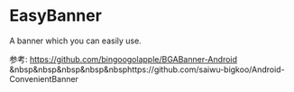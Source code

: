 # EasyBanner
A banner which you can easily use.

参考: https://github.com/bingoogolapple/BGABanner-Android <br>
&nbsp&nbsp&nbsp&nbsp&nbsphttps://github.com/saiwu-bigkoo/Android-ConvenientBanner


